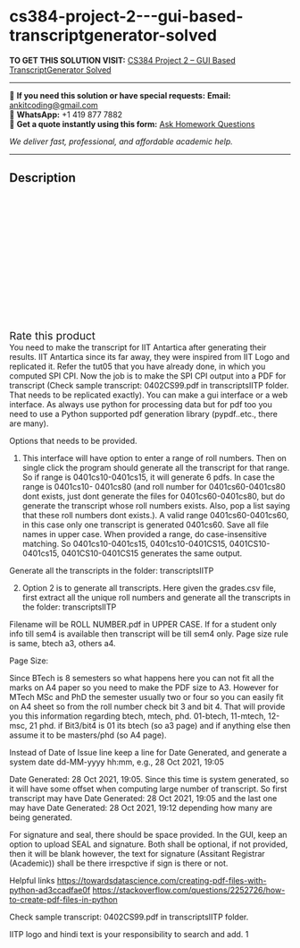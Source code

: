 # cs384-project-2---gui-based-transcriptgenerator-solved
**TO GET THIS SOLUTION VISIT:** [CS384 Project 2 – GUI Based TranscriptGenerator Solved](https://www.ankitcodinghub.com/product/cs384-project-1-gui-based-transcriptgenerator-solved/)


---

📩 **If you need this solution or have special requests:** **Email:** ankitcoding@gmail.com  
📱 **WhatsApp:** +1 419 877 7882  
📄 **Get a quote instantly using this form:** [Ask Homework Questions](https://www.ankitcodinghub.com/services/ask-homework-questions/)

*We deliver fast, professional, and affordable academic help.*

---

<h2>Description</h2>



<div class="kk-star-ratings kksr-auto kksr-align-center kksr-valign-top" data-payload="{&quot;align&quot;:&quot;center&quot;,&quot;id&quot;:&quot;95719&quot;,&quot;slug&quot;:&quot;default&quot;,&quot;valign&quot;:&quot;top&quot;,&quot;ignore&quot;:&quot;&quot;,&quot;reference&quot;:&quot;auto&quot;,&quot;class&quot;:&quot;&quot;,&quot;count&quot;:&quot;0&quot;,&quot;legendonly&quot;:&quot;&quot;,&quot;readonly&quot;:&quot;&quot;,&quot;score&quot;:&quot;0&quot;,&quot;starsonly&quot;:&quot;&quot;,&quot;best&quot;:&quot;5&quot;,&quot;gap&quot;:&quot;4&quot;,&quot;greet&quot;:&quot;Rate this product&quot;,&quot;legend&quot;:&quot;0\/5 - (0 votes)&quot;,&quot;size&quot;:&quot;24&quot;,&quot;title&quot;:&quot;CS384 Project 2 – GUI Based TranscriptGenerator Solved&quot;,&quot;width&quot;:&quot;0&quot;,&quot;_legend&quot;:&quot;{score}\/{best} - ({count} {votes})&quot;,&quot;font_factor&quot;:&quot;1.25&quot;}">

<div class="kksr-stars">

<div class="kksr-stars-inactive">
            <div class="kksr-star" data-star="1" style="padding-right: 4px">


<div class="kksr-icon" style="width: 24px; height: 24px;"></div>
        </div>
            <div class="kksr-star" data-star="2" style="padding-right: 4px">


<div class="kksr-icon" style="width: 24px; height: 24px;"></div>
        </div>
            <div class="kksr-star" data-star="3" style="padding-right: 4px">


<div class="kksr-icon" style="width: 24px; height: 24px;"></div>
        </div>
            <div class="kksr-star" data-star="4" style="padding-right: 4px">


<div class="kksr-icon" style="width: 24px; height: 24px;"></div>
        </div>
            <div class="kksr-star" data-star="5" style="padding-right: 4px">


<div class="kksr-icon" style="width: 24px; height: 24px;"></div>
        </div>
    </div>

<div class="kksr-stars-active" style="width: 0px;">
            <div class="kksr-star" style="padding-right: 4px">


<div class="kksr-icon" style="width: 24px; height: 24px;"></div>
        </div>
            <div class="kksr-star" style="padding-right: 4px">


<div class="kksr-icon" style="width: 24px; height: 24px;"></div>
        </div>
            <div class="kksr-star" style="padding-right: 4px">


<div class="kksr-icon" style="width: 24px; height: 24px;"></div>
        </div>
            <div class="kksr-star" style="padding-right: 4px">


<div class="kksr-icon" style="width: 24px; height: 24px;"></div>
        </div>
            <div class="kksr-star" style="padding-right: 4px">


<div class="kksr-icon" style="width: 24px; height: 24px;"></div>
        </div>
    </div>
</div>


<div class="kksr-legend" style="font-size: 19.2px;">
            <span class="kksr-muted">Rate this product</span>
    </div>
    </div>
<div class="page" title="Page 1">
<div class="layoutArea">
<div class="column">
You need to make the transcript for IIT Antartica after generating their results. IIT Antartica since its far away, they were inspired from IIT Logo and replicated it. Refer the tut05 that you have already done, in which you computed SPI CPI. Now the job is to make the SPI CPI output into a PDF for transcript (Check sample transcript: 0402CS99.pdf in transcriptsIITP folder. That needs to be replicated exactly). You can make a gui interface or a web interface. As always use python for processing data but for pdf too you need to use a Python supported pdf generation library (pypdf..etc., there are many).

Options that needs to be provided.

1. This interface will have option to enter a range of roll numbers. Then on single click the program should generate all the transcript for that range. So if range is 0401cs10-0401cs15, it will generate 6 pdfs. In case the range is 0401cs10- 0401cs80 (and roll number for 0401cs60-0401cs80 dont exists, just dont generate the files for 0401cs60-0401cs80, but do generate the transcript whose roll numbers exists. Also, pop a list saying that these roll numbers dont exists.). A valid range 0401cs60-0401cs60, in this case only one transcript is generated 0401cs60. Save all file names in upper case. When provided a range, do case-insensitive matching. So 0401cs10-0401cs15, 0401cs10-0401CS15, 0401CS10-0401cs15, 0401CS10-0401CS15 generates the same output.

Generate all the transcripts in the folder: transcriptsIITP

2. Option 2 is to generate all transcripts. Here given the grades.csv file, first extract all the unique roll numbers and generate all the transcripts in the folder: transcriptsIITP

Filename will be ROLL NUMBER.pdf in UPPER CASE. If for a student only info till sem4 is available then transcript will be till sem4 only. Page size rule is same, btech a3, others a4.

Page Size:

Since BTech is 8 semesters so what happens here you can not fit all the marks on A4 paper so you need to make the PDF size to A3. However for MTech MSc and PhD the semester usually two or four so you can easily fit on A4 sheet so from the roll number check bit 3 and bit 4. That will provide you this information regarding btech, mtech, phd. 01-btech, 11-mtech, 12-msc, 21 phd. if Bit3/bit4 is 01 its btech (so a3 page) and if anything else then assume it to be masters/phd (so A4 page).

Instead of Date of Issue line keep a line for Date Generated, and generate a system date dd-MM-yyyy hh:mm, e.g., 28 Oct 2021, 19:05

Date Generated: 28 Oct 2021, 19:05. Since this time is system generated, so it will have some offset when computing large number of transcript. So first transcript may have Date Generated: 28 Oct 2021, 19:05 and the last one may have Date Generated: 28 Oct 2021, 19:12 depending how many are being generated.

For signature and seal, there should be space provided. In the GUI, keep an option to upload SEAL and signature. Both shall be optional, if not provided, then it will be blank however, the text for signature (Assitant Registrar (Academic)) shall be there irrespctive if sign is there or not.

Helpful links https://towardsdatascience.com/creating-pdf-files-with-python-ad3ccadfae0f https://stackoverflow.com/questions/2252726/how-to-create-pdf-files-in-python

Check sample transcript: 0402CS99.pdf in transcriptsIITP folder.

IITP logo and hindi text is your responsibility to search and add. 1

</div>
</div>
</div>
